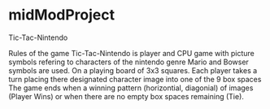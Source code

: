 # midModProject
Tic-Tac-Nintendo


Rules of the game
Tic-Tac-Nintendo is player and CPU game with picture symbols refering to characters of the nintendo genre Mario and Bowser symbols are used. On a playing board of 3x3 squares. Each player takes a turn placing there designated character image into one of the 9 box spaces The game ends when a winning pattern (horizontial, diagonial) of images (Player Wins) or when there are no empty box spaces remaining (Tie).
